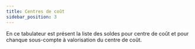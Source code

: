 ```yaml
---
title: Centres de coût
sidebar_position: 3
---
```


En ce tabulateur est présent la liste des soldes pour centre de coût et pour chanque sous-compte à valorisation du centre de coût.






